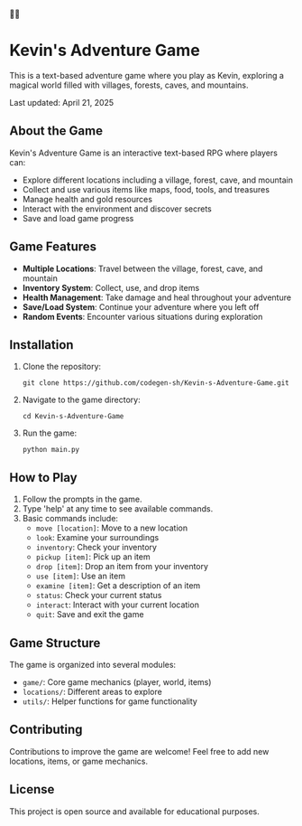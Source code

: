 🌈🌈
# Kevin's Adventure Game

This is a text-based adventure game where you play as Kevin, exploring a magical world filled with villages, forests, caves, and mountains.

Last updated: April 21, 2025

## About the Game

Kevin's Adventure Game is an interactive text-based RPG where players can:

- Explore different locations including a village, forest, cave, and mountain
- Collect and use various items like maps, food, tools, and treasures
- Manage health and gold resources
- Interact with the environment and discover secrets
- Save and load game progress

## Game Features

- **Multiple Locations**: Travel between the village, forest, cave, and mountain
- **Inventory System**: Collect, use, and drop items
- **Health Management**: Take damage and heal throughout your adventure
- **Save/Load System**: Continue your adventure where you left off
- **Random Events**: Encounter various situations during exploration

## Installation

1. Clone the repository:
   ```
   git clone https://github.com/codegen-sh/Kevin-s-Adventure-Game.git
   ```

2. Navigate to the game directory:
   ```
   cd Kevin-s-Adventure-Game
   ```

3. Run the game:
   ```
   python main.py
   ```

## How to Play

1. Follow the prompts in the game.
2. Type 'help' at any time to see available commands.
3. Basic commands include:
   - `move [location]`: Move to a new location
   - `look`: Examine your surroundings
   - `inventory`: Check your inventory
   - `pickup [item]`: Pick up an item
   - `drop [item]`: Drop an item from your inventory
   - `use [item]`: Use an item
   - `examine [item]`: Get a description of an item
   - `status`: Check your current status
   - `interact`: Interact with your current location
   - `quit`: Save and exit the game

## Game Structure

The game is organized into several modules:
- `game/`: Core game mechanics (player, world, items)
- `locations/`: Different areas to explore
- `utils/`: Helper functions for game functionality

## Contributing

Contributions to improve the game are welcome! Feel free to add new locations, items, or game mechanics.

## License

This project is open source and available for educational purposes.
